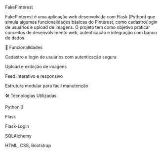 FakePinterest

FakePinterest é uma aplicação web desenvolvida com Flask (Python) que simula algumas funcionalidades básicas do Pinterest, como cadastro/login de usuários e upload de imagens. O projeto tem como objetivo praticar conceitos de desenvolvimento web, autenticação e integração com banco de dados.

🚀 Funcionalidades

Cadastro e login de usuários com autenticação segura

Upload e exibição de imagens

Feed interativo e responsivo

Estrutura modular para fácil manutenção

🛠️ Tecnologias Utilizadas

Python 3

Flask

Flask-Login

SQLAlchemy

HTML, CSS, Bootstrap
